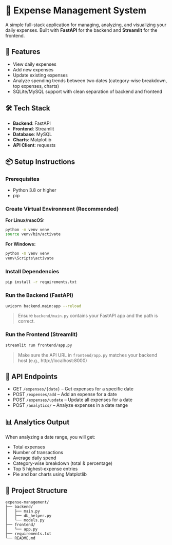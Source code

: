 💸 Expense Management System
============================

A simple full-stack application for managing, analyzing, and visualizing your daily expenses. Built with **FastAPI** for the backend and **Streamlit** for the frontend.

🚀 Features
-----------
- View daily expenses
- Add new expenses
- Update existing expenses
- Analyze spending trends between two dates (category-wise breakdown, top expenses, charts)
- SQLite/MySQL support with clean separation of backend and frontend

🛠️ Tech Stack
--------------
- **Backend**: FastAPI
- **Frontend**: Streamlit
- **Database**: MySQL
- **Charts**: Matplotlib
- **API Client**: requests

📦 Setup Instructions
---------------------

### Prerequisites
- Python 3.8 or higher
- pip

### Create Virtual Environment (Recommended)

**For Linux/macOS:**
```bash
python -m venv venv
source venv/bin/activate
```

**For Windows:**
```bash
python -m venv venv
venv\Scripts\activate
```

### Install Dependencies
```bash
pip install -r requirements.txt
```

### Run the Backend (FastAPI)
```bash
uvicorn backend.main:app --reload
```
> Ensure `backend/main.py` contains your FastAPI app and the path is correct.

### Run the Frontend (Streamlit)
```bash
streamlit run frontend/app.py
```
> Make sure the API URL in `frontend/app.py` matches your backend host (e.g., http://localhost:8000)

🔗 API Endpoints
----------------
- GET `/expenses/{date}` – Get expenses for a specific date
- POST `/expenses/add` – Add an expense for a date
- POST `/expenses/update` – Update all expenses for a date
- POST `/analytics/` – Analyze expenses in a date range

📊 Analytics Output
-------------------
When analyzing a date range, you will get:
- Total expenses
- Number of transactions
- Average daily spend
- Category-wise breakdown (total & percentage)
- Top 5 highest-expense entries
- Pie and bar charts using Matplotlib

📁 Project Structure
--------------------
```
expense-management/
├── backend/
│   ├── main.py
│   ├── db_helper.py
│   └── models.py
├── frontend/
│   └── app.py
├── requirements.txt
└── README.md
```
